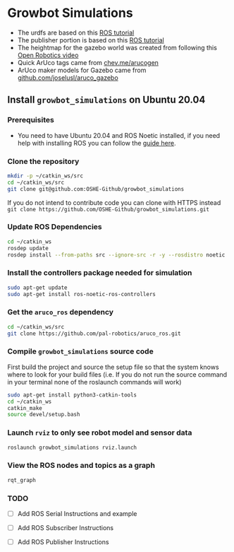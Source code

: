 # Growbot Simulations

- The urdfs are based on this [ROS tutorial](https://wiki.ros.org/urdf/Tutorials/Building%20a%20Visual%20Robot%20Model%20with%20URDF%20from%20Scratch)
- The publisher portion is based on this [ROS tutorial](https://wiki.ros.org/ROS/Tutorials/WritingPublisherSubscriber%28c%2B%2B%29)
- The heightmap for the gazebo world was created from following this [Open Robotics video](https://vimeo.com/58409707)
- Quick ArUco tags came from [chev.me/arucogen](https://chev.me/arucogen/)
- ArUco maker models for Gazebo came from [github.com/joselusl/aruco_gazebo](https://github.com/joselusl/aruco_gazebo)

## Install `growbot_simulations` on Ubuntu 20.04

### Prerequisites

- You need to have Ubuntu 20.04 and ROS Noetic installed, if you need help with installing ROS you can follow the [guide here](install_noetic_bare_metal.md).

### Clone the repository

```sh
mkdir -p ~/catkin_ws/src
cd ~/catkin_ws/src
git clone git@github.com:OSHE-Github/growbot_simulations
```

If you do not intend to contribute code you can clone with HTTPS instead `git clone https://github.com/OSHE-Github/growbot_simulations.git`

### Update ROS Dependencies

```sh
cd ~/catkin_ws
rosdep update
rosdep install --from-paths src --ignore-src -r -y --rosdistro noetic
```

### Install the controllers package needed for simulation

```sh
sudo apt-get update
sudo apt-get install ros-noetic-ros-controllers
```

### Get the `aruco_ros` dependency

```sh
cd ~/catkin_ws/src
git clone https://github.com/pal-robotics/aruco_ros.git
```

### Compile `growbot_simulations` source code

First build the project and source the setup file so that the system knows where to look for your build files (i.e. If you do not run the source command in your terminal none of the roslaunch commands will work)

```sh
sudo apt-get install python3-catkin-tools
cd ~/catkin_ws
catkin_make
source devel/setup.bash
```

### Launch `rviz` to only see robot model and sensor data

```sh
roslaunch growbot_simulations rviz.launch
```

### View the ROS nodes and topics as a graph
 
```sh
rqt_graph
```

### TODO
- [  ] Add ROS Serial Instructions and example
- [  ] Add ROS Subscriber Instructions 
- [  ] Add ROS Publisher Instructions 

